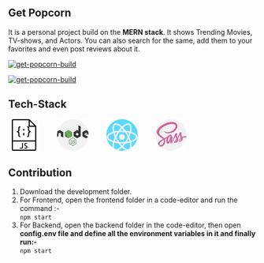 ## Get Popcorn

It is a personal project build on the **MERN stack**. It shows Trending Movies, TV-shows, and Actors. You can also search for the same, add them to your favorites and even post reviews about it.

[![get-popcorn-build](https://img.shields.io/badge/build-success-brightgreen)](https://get-popcorn.herokuapp.com/trending)

[![get-popcorn-build](https://img.shields.io/badge/API-Reference-blue)](https://developers.themoviedb.org/3/getting-started/introduction)

## Tech-Stack

![javascript](img/javascript.png) &nbsp; &nbsp; &nbsp; &nbsp; ![nodejs](img/nodejs.png) &nbsp; &nbsp; &nbsp; &nbsp; ![react](img/react.png) &nbsp; &nbsp; &nbsp; &nbsp; ![sass](img/sass.png)

## Contribution

1. Download the development folder.
2. For Frontend, open the frontend folder in a code-editor and run the command :- <br/> `npm start`
3. For Backend, open the backend folder in the code-editor, then open **config.env file and define all the environment variables in it and finally run:-** <br/> `npm start`
